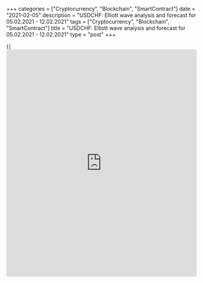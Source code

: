 +++
categories = ["Cryptocurrency", "Blockchain", "SmartContract"]
date = "2021-02-05"
description = "USDCHF: Elliott wave analysis and forecast for 05.02.2021 - 12.02.2021"
tags = ["Cryptocurrency", "Blockchain", "SmartContract"]
title = "USDCHF: Elliott wave analysis and forecast for 05.02.2021 - 12.02.2021"
type = "post"
+++

{{<iframe id="large-banner" src="https://www.bounty.group/#slide=18.0" width="100%" height="600" scrolling="no" style="border: 0px solid rgb(216, 221, 230); border-radius: 3px;">}}

2021-02-05

2021-02-05

USDCHF: Elliott wave analysis and forecast for 05.02.2021 –
12.02.2021Alex Geuta

 **Main scenario:** consider long positions from corrections above the
level of 0.8816 with a target of 0.9334 – 0.9504.

 **Alternative scenario:** breakout and consolidation below the level of
0.8816 will allow the pair to continue declining to the levels of 0.8700
– 0.8600

 **Analysis:** Presumably, the descending first wave of larger degree
(1) of 5 finished developing on the [daily](https://www.fintecher.org/2020/03/03/forex-trading-daily-strategy/) time frame, with wave 5 of (1)
formed inside. An ascending correction started developing as wave (2) on
the H4 time frame, with wave i of A of (2) forming inside. Apparently,
the third wave of smaller degree (iii) of i is developing on the H1 time
frame. If this assumption is correct, the pair will continue to rise to
0.9334 – 0.9504. The level of 0.8816 is critical in this scenario. Its
breakout will allow the pair to continue falling to the levels of 0.8700
– 0.8600

* * *

* * *

## Price chart of USDCHF in real time mode

The content of this article reflects the author’s opinion and does not
necessarily reflect the official position of LiteForex. The material
published on this page is provided for informational purposes only and
should not be considered as the provision of investment advice for the
purposes of Directive 2004/39/EC.

Rate this article:

{{value}}

( {{count}} {{title}} )